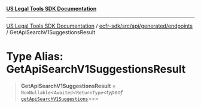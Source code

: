 [**US Legal Tools SDK Documentation**](../../../../../../README.md)

***

[US Legal Tools SDK Documentation](../../../../../../README.md) / [ecfr-sdk/src/api/generated/endpoints](../README.md) / GetApiSearchV1SuggestionsResult

# Type Alias: GetApiSearchV1SuggestionsResult

> **GetApiSearchV1SuggestionsResult** = `NonNullable`\<`Awaited`\<`ReturnType`\<*typeof* [`getApiSearchV1Suggestions`](../functions/getApiSearchV1Suggestions.md)\>\>\>
